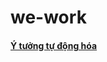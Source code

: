 # we-work

#### [Ý tưởng tự động hóa](https://docs.google.com/presentation/d/1QhnDcnQbItIknqyNwyuiVfbkAspUna7RIdglOjKWG9I/edit?usp=sharing)
